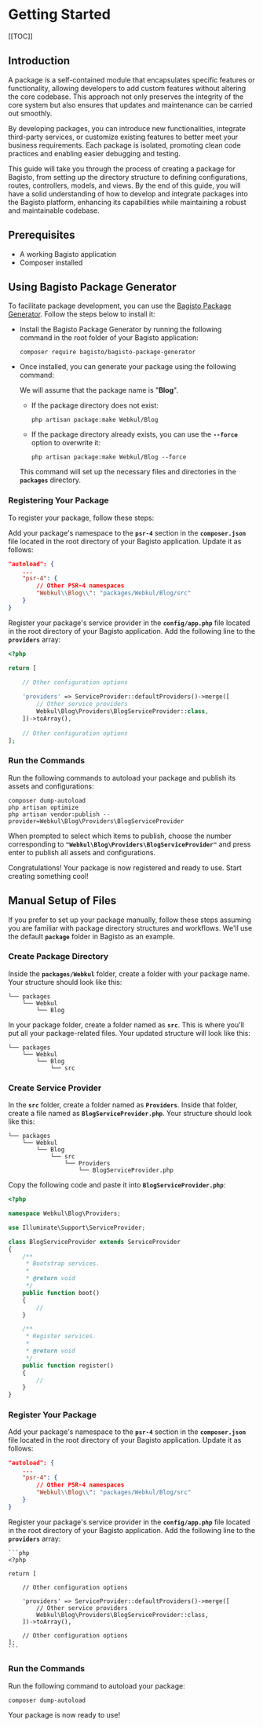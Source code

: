# Getting Started

[[TOC]]

## Introduction 

A package is a self-contained module that encapsulates specific features or functionality, allowing developers to add custom features without altering the core codebase. This approach not only preserves the integrity of the core system but also ensures that updates and maintenance can be carried out smoothly.

By developing packages, you can introduce new functionalities, integrate third-party services, or customize existing features to better meet your business requirements. Each package is isolated, promoting clean code practices and enabling easier debugging and testing.

This guide will take you through the process of creating a package for Bagisto, from setting up the directory structure to defining configurations, routes, controllers, models, and views. By the end of this guide, you will have a solid understanding of how to develop and integrate packages into the Bagisto platform, enhancing its capabilities while maintaining a robust and maintainable codebase.

## Prerequisites

- A working Bagisto application
- Composer installed

## Using Bagisto Package Generator

To facilitate package development, you can use the [Bagisto Package Generator](https://github.com/bagisto/bagisto-package-generator). Follow the steps below to install it:

- Install the Bagisto Package Generator by running the following command in the root folder of your Bagisto application:

   ```shell
   composer require bagisto/bagisto-package-generator
   ```

- Once installed, you can generate your package using the following command:

    We will assume that the package name is "**Blog**".

   - If the package directory does not exist:

     ```shell
     php artisan package:make Webkul/Blog
     ```

   - If the package directory already exists, you can use the **`--force`** option to overwrite it:

     ```shell
     php artisan package:make Webkul/Blog --force
     ```

   This command will set up the necessary files and directories in the **`packages`** directory.

### Registering Your Package

To register your package, follow these steps:

Add your package's namespace to the **`psr-4`** section in the **`composer.json`** file located in the root directory of your Bagisto application. Update it as follows:

   ```json
   "autoload": {
       ...
       "psr-4": {
           // Other PSR-4 namespaces
           "Webkul\\Blog\\": "packages/Webkul/Blog/src"
       }
   }
   ```

Register your package's service provider in the **`config/app.php`** file located in the root directory of your Bagisto application. Add the following line to the **`providers`** array:

```php
<?php

return [
    
    // Other configuration options

    'providers' => ServiceProvider::defaultProviders()->merge([
        // Other service providers
        Webkul\Blog\Providers\BlogServiceProvider::class,
    ])->toArray(),
    
    // Other configuration options
];
```

### Run the Commands 

Run the following commands to autoload your package and publish its assets and configurations:

   ```shell
   composer dump-autoload
   php artisan optimize
   php artisan vendor:publish --provider=Webkul\Blog\Providers\BlogServiceProvider
   ```

   When prompted to select which items to publish, choose the number corresponding to **`"Webkul\Blog\Providers\BlogServiceProvider"`** and press enter to publish all assets and configurations.

Congratulations! Your package is now registered and ready to use. Start creating something cool!

## Manual Setup of Files

If you prefer to set up your package manually, follow these steps assuming you are familiar with package directory structures and workflows. We'll use the default **`package`** folder in Bagisto as an example.

### Create Package Directory

Inside the **`packages/Webkul`** folder, create a folder with your package name. Your structure should look like this:

   ```
   └── packages
       └── Webkul
           └── Blog
   ```

In your package folder, create a folder named as **`src`**. This is where you'll put all your package-related files. Your updated structure will look like this:

   ```
   └── packages
       └── Webkul
           └── Blog
               └── src
   ```

### Create Service Provider

In the **`src`** folder, create a folder named as **`Providers`**. Inside that folder, create a file named as **`BlogServiceProvider.php`**. Your structure should look like this:

   ```
   └── packages
       └── Webkul
           └── Blog
               └── src
                   └── Providers
                       └── BlogServiceProvider.php
   ```

Copy the following code and paste it into **`BlogServiceProvider.php`**:

   ```php
   <?php

   namespace Webkul\Blog\Providers;

   use Illuminate\Support\ServiceProvider;

   class BlogServiceProvider extends ServiceProvider
   {
       /**
        * Bootstrap services.
        *
        * @return void
        */
       public function boot()
       {
           //
       }

       /**
        * Register services.
        *
        * @return void
        */
       public function register()
       {
           //
       }
   }
   ```

### Register Your Package

Add your package's namespace to the **`psr-4`** section in the **`composer.json`** file located in the root directory of your Bagisto application. Update it as follows:

   ```json
   "autoload": {
       ...
       "psr-4": {
           // Other PSR-4 namespaces
           "Webkul\\Blog\\": "packages/Webkul/Blog/src"
       }
   }
   ```

Register your package's service provider in the **`config/app.php`** file located in the root directory of your Bagisto application. Add the following line to the **`providers`** array:

    ```php
    <?php

    return [
        
        // Other configuration options

        'providers' => ServiceProvider::defaultProviders()->merge([
            // Other service providers
            Webkul\Blog\Providers\BlogServiceProvider::class,
        ])->toArray(),
        
        // Other configuration options
    ];
    ```

### Run the Commands 

Run the following command to autoload your package:

   ```shell
   composer dump-autoload
   ```

   Your package is now ready to use!